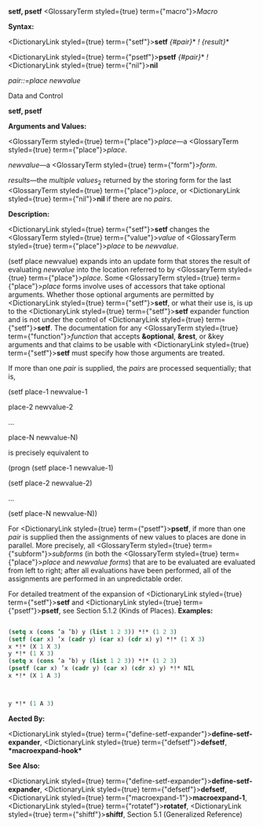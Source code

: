 **setf, psetf** <GlossaryTerm styled={true} term={"macro"}><i>Macro</i></GlossaryTerm> 



**Syntax:** 



<DictionaryLink styled={true} term={"setf"}><b>setf</b></DictionaryLink> *\{#pair\}*\* *! \{result\}*\* 



<DictionaryLink styled={true} term={"psetf"}><b>psetf</b></DictionaryLink> *\{#pair\}*\* *!* <DictionaryLink styled={true} term={"nil"}><b>nil</b></DictionaryLink> 



*pair::*=*place newvalue* 



Data and Control 



 



 



**setf, psetf** 



**Arguments and Values:** 



<GlossaryTerm styled={true} term={"place"}><i>place</i></GlossaryTerm>—a <GlossaryTerm styled={true} term={"place"}><i>place</i></GlossaryTerm>. 



*newvalue*—a <GlossaryTerm styled={true} term={"form"}><i>form</i></GlossaryTerm>. 



*results*—the *multiple values*<sub>2</sub> returned by the storing form for the last <GlossaryTerm styled={true} term={"place"}><i>place</i></GlossaryTerm>, or <DictionaryLink styled={true} term={"nil"}><b>nil</b></DictionaryLink> if there are no *pairs*. 



**Description:** 



<DictionaryLink styled={true} term={"setf"}><b>setf</b></DictionaryLink> changes the <GlossaryTerm styled={true} term={"value"}><i>value</i></GlossaryTerm> of <GlossaryTerm styled={true} term={"place"}><i>place</i></GlossaryTerm> to be *newvalue*. 



(setf place newvalue) expands into an update form that stores the result of evaluating *newvalue* into the location referred to by <GlossaryTerm styled={true} term={"place"}><i>place</i></GlossaryTerm>. Some <GlossaryTerm styled={true} term={"place"}><i>place</i></GlossaryTerm> forms involve uses of accessors that take optional arguments. Whether those optional arguments are permitted by <DictionaryLink styled={true} term={"setf"}><b>setf</b></DictionaryLink>, or what their use is, is up to the <DictionaryLink styled={true} term={"setf"}><b>setf</b></DictionaryLink> expander function and is not under the control of <DictionaryLink styled={true} term={"setf"}><b>setf</b></DictionaryLink>. The documentation for any <GlossaryTerm styled={true} term={"function"}><i>function</i></GlossaryTerm> that accepts **&amp;optional**, **&amp;rest**, or &amp;key arguments and that claims to be usable with <DictionaryLink styled={true} term={"setf"}><b>setf</b></DictionaryLink> must specify how those arguments are treated. 



If more than one *pair* is supplied, the *pairs* are processed sequentially; that is, 



(setf place-1 newvalue-1 



place-2 newvalue-2 



... 



place-N newvalue-N) 



is precisely equivalent to 



(progn (setf place-1 newvalue-1) 



(setf place-2 newvalue-2) 



... 



(setf place-N newvalue-N)) 



For <DictionaryLink styled={true} term={"psetf"}><b>psetf</b></DictionaryLink>, if more than one *pair* is supplied then the assignments of new values to places are done in parallel. More precisely, all <GlossaryTerm styled={true} term={"subform"}><i>subforms</i></GlossaryTerm> (in both the <GlossaryTerm styled={true} term={"place"}><i>place</i></GlossaryTerm> and *newvalue forms*) that are to be evaluated are evaluated from left to right; after all evaluations have been performed, all of the assignments are performed in an unpredictable order. 



For detailed treatment of the expansion of <DictionaryLink styled={true} term={"setf"}><b>setf</b></DictionaryLink> and <DictionaryLink styled={true} term={"psetf"}><b>psetf</b></DictionaryLink>, see Section 5.1.2 (Kinds of Places). **Examples:**
```lisp

(setq x (cons ’a ’b) y (list 1 2 3)) *!* (1 2 3) 
(setf (car x) ’x (cadr y) (car x) (cdr x) y) *!* (1 X 3) 
x *!* (X 1 X 3) 
y *!* (1 X 3) 
(setq x (cons ’a ’b) y (list 1 2 3)) *!* (1 2 3) 
(psetf (car x) ’x (cadr y) (car x) (cdr x) y) *!* NIL 
x *!* (X 1 A 3) 



y *!* (1 A 3) 

```
**Aected By:** 



<DictionaryLink styled={true} term={"define-setf-expander"}><b>define-setf-expander</b></DictionaryLink>, <DictionaryLink styled={true} term={"defsetf"}><b>defsetf</b></DictionaryLink>, **\*macroexpand-hook\*** 



**See Also:** 



<DictionaryLink styled={true} term={"define-setf-expander"}><b>define-setf-expander</b></DictionaryLink>, <DictionaryLink styled={true} term={"defsetf"}><b>defsetf</b></DictionaryLink>, <DictionaryLink styled={true} term={"macroexpand-1"}><b>macroexpand-1</b></DictionaryLink>, <DictionaryLink styled={true} term={"rotatef"}><b>rotatef</b></DictionaryLink>, <DictionaryLink styled={true} term={"shiftf"}><b>shiftf</b></DictionaryLink>, Section 5.1 (Generalized Reference) 



